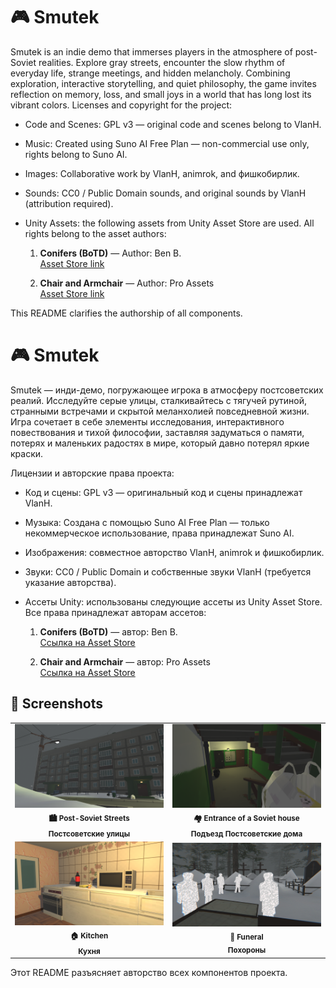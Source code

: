 # 🎮 Smutek
  Smutek is an indie demo that immerses players in the atmosphere of post-Soviet realities. Explore gray streets, encounter the slow rhythm of everyday life, strange meetings, and hidden melancholy. Combining exploration, interactive storytelling, and quiet philosophy, the game invites reflection on memory, loss, and small joys in a world that has long lost its vibrant colors.
Licenses and copyright for the project:


- Code and Scenes: GPL v3 — original code and scenes belong to VlanH.
- Music: Created using Suno AI Free Plan — non-commercial use only, rights belong to Suno AI.
- Images: Collaborative work by VlanH, animrok, and фишкобирлик.
- Sounds: CC0 / Public Domain sounds, and original sounds by VlanH (attribution required).
- Unity Assets: the following assets from Unity Asset Store are used. All rights belong to the asset authors:

    1. **Conifers (BoTD)** — Author: Ben B.  
       [Asset Store link](https://assetstore.unity.com/packages/3d/vegetation/trees/conifers-botd-142076)

    2. **Chair and Armchair** — Author: Pro Assets  
       [Asset Store link](https://assetstore.unity.com/packages/3d/props/furniture/chair-and-armchair-26360)


This README clarifies the authorship of all components.


# 🎮 Smutek
Smutek — инди-демо, погружающее игрока в атмосферу постсоветских реалий. Исследуйте серые улицы, сталкивайтесь с тягучей рутиной, странными встречами и скрытой меланхолией повседневной жизни. Игра сочетает в себе элементы исследования, интерактивного повествования и тихой философии, заставляя задуматься о памяти, потерях и маленьких радостях в мире, который давно потерял яркие краски.


Лицензии и авторские права проекта:


- Код и сцены: GPL v3 — оригинальный код и сцены принадлежат VlanH.
- Музыка: Создана с помощью Suno AI Free Plan — только некоммерческое использование, права принадлежат Suno AI.
- Изображения: совместное авторство VlanH, animrok и фишкобирлик.
- Звуки: CC0 / Public Domain и собственные звуки VlanH (требуется указание авторства).

- Ассеты Unity: использованы следующие ассеты из Unity Asset Store. Все права принадлежат авторам ассетов:

    1. **Conifers (BoTD)** — автор: Ben B.  
       [Ссылка на Asset Store](https://assetstore.unity.com/packages/3d/vegetation/trees/conifers-botd-142076)

    2. **Chair and Armchair** — автор: Pro Assets  
       [Ссылка на Asset Store](https://assetstore.unity.com/packages/3d/props/furniture/chair-and-armchair-26360)


## 📸 Screenshots
<table>
  <tr>
    <td align="center">
      <img src="Screenshots/scene1.png" width="400px" alt="Post-Soviet Street"/>
      <br/>
      <sub><b>🏙️ Post-Soviet Streets<br/>Постсоветские улицы</b></sub>
    </td>
    <td align="center">
      <img src="Screenshots/scene2.png" width="400px" alt="Courtyard Scene"/>
      <br/>
      <sub><b>🏘️ Entrance of a Soviet house<br/>Подъезд Постсоветские дома</b></sub>
    </td>
  </tr>
  <tr>
    <td align="center">
      <img src="Screenshots/scene3.png" width="400px" alt="Interior Environment"/>
      <br/>
      <sub><b>🏠 Kitchen<br/>Кухня</b></sub>
    </td>
    <td align="center">
      <img src="Screenshots/scene4.png" width="400px" alt="Character Interaction"/>
      <br/>
      <sub><b>👥 Funeral<br/>Похороны </b></sub>
    </td>
  </tr>
</table>


Этот README разъясняет авторство всех компонентов проекта.


